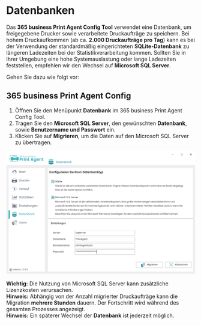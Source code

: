 # Datenbanken

Das **365 business Print Agent Config Tool** verwendet eine Datenbank, um freigegebene Drucker sowie verarbeitete Druckaufträge zu speichern.
Bei hohem Druckaufkommen (ab ca. **2.000 Druckaufträge pro Tag**) kann es bei der Verwendung der standardmäßig eingerichteten **SQLite-Datenbank** zu längeren Ladezeiten bei der Statistikverarbeitung kommen.
Sollten Sie in Ihrer Umgebung eine hohe Systemauslastung oder lange Ladezeiten feststellen, empfehlen wir den Wechsel auf **Microsoft SQL Server**.

Gehen Sie dazu wie folgt vor:

## 365 business Print Agent Config
1. Öffnen Sie den Menüpunkt **Datenbank** im 365 business Print Agent Config Tool.
2. Tragen Sie den **Microsoft SQL Server**, den gewünschten **Datenbank**, sowie **Benutzername und Passwort** ein.
3. Klicken Sie auf **Migrieren**, um die Daten auf den Microsoft SQL Server zu übertragen.

![Datenbank](/assets/images/365-business-print-agent/config-tool/Database_SQL.PNG)

<div class="alert alert-notice">
    <i class="fa-light fa-hand-point-up fa-lg"></i> <strong>Wichtig:</strong>
	Die Nutzung von Microsoft SQL Server kann zusätzliche Lizenzkosten verursachen.
</div>

<div class="alert alert-info">
    <i class="fa-duotone fa-thin fa-lightbulb fa-lg"></i> <strong>Hinweis:</strong>
	Abhängig von der Anzahl migrierter Druckaufträge kann die Migration <b>mehrere Stunden</b> dauern. Der Fortschritt wird während des gesamten Prozesses angezeigt.
</div>

<div class="alert alert-info">
    <i class="fa-duotone fa-thin fa-lightbulb fa-lg"></i> <strong>Hinweis:</strong>
	Ein späterer Wechsel der <b>Datenbank</b> ist jederzeit möglich.	
</div>



